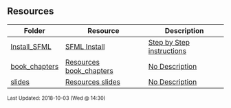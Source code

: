 ## Resources
| Folder | Resource | Description|
 | ------------|------------|------------|
 | [Install_SFML](https://github.com/rugbyprof/2143-Object-Oriented-Programming/tree/master/Resources/Install_SFML) | [ SFML Install ](https://github.com/rugbyprof/2143-Object-Oriented-Programming/tree/master/Resources/Install_SFML) | [ Step by Step instructions](https://github.com/rugbyprof/2143-Object-Oriented-Programming/tree/master/Resources/Install_SFML) | [Install_SFML](https://github.com/rugbyprof/2143-Object-Oriented-Programming/tree/master/Resources/Install_SFML) | [ Instructions](https://github.com/rugbyprof/2143-Object-Oriented-Programming/tree/master/Resources/Install_SFML) | [Install_SFML](https://github.com/rugbyprof/2143-Object-Oriented-Programming/tree/master/Resources/Install_SFML) | [include <SFML/Graphics.hpp>](https://github.com/rugbyprof/2143-Object-Oriented-Programming/tree/master/Resources/Install_SFML) | [N/A](https://github.com/rugbyprof/2143-Object-Oriented-Programming/tree/master/Resources/Install_SFML) |
 | [book_chapters](https://github.com/rugbyprof/2143-Object-Oriented-Programming/tree/master/Resources/book_chapters) | [ Resources book_chapters ](https://github.com/rugbyprof/2143-Object-Oriented-Programming/tree/master/Resources/book_chapters) | [ No Description](https://github.com/rugbyprof/2143-Object-Oriented-Programming/tree/master/Resources/book_chapters) | [N/A](https://github.com/rugbyprof/2143-Object-Oriented-Programming/tree/master/Resources/book_chapters) |
 | [slides](https://github.com/rugbyprof/2143-Object-Oriented-Programming/tree/master/Resources/slides) | [ Resources slides ](https://github.com/rugbyprof/2143-Object-Oriented-Programming/tree/master/Resources/slides) | [ No Description](https://github.com/rugbyprof/2143-Object-Oriented-Programming/tree/master/Resources/slides) | [N/A](https://github.com/rugbyprof/2143-Object-Oriented-Programming/tree/master/Resources/slides) |

<sup>Last Updated: 2018-10-03 (Wed @ 14:30)</sup>
